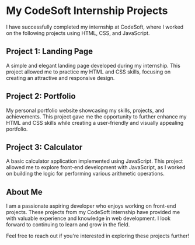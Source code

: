# My CodeSoft Internship Projects

I have successfully completed my internship at CodeSoft, where I worked on the following projects using HTML, CSS, and JavaScript.

## Project 1: Landing Page

A simple and elegant landing page developed during my internship. This project allowed me to practice my HTML and CSS skills, focusing on creating an attractive and responsive design.

## Project 2: Portfolio

My personal portfolio website showcasing my skills, projects, and achievements. This project gave me the opportunity to further enhance my HTML and CSS skills while creating a user-friendly and visually appealing portfolio.

## Project 3: Calculator

A basic calculator application implemented using JavaScript. This project allowed me to explore front-end development with JavaScript, as I worked on building the logic for performing various arithmetic operations.

## About Me

I am a passionate aspiring developer who enjoys working on front-end projects. These projects from my CodeSoft internship have provided me with valuable experience and knowledge in web development. I look forward to continuing to learn and grow in the field.

Feel free to reach out if you're interested in exploring these projects further!
